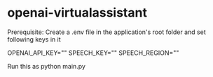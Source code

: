# openai-virtualassistant

Prerequisite: 
Create a .env file in the application's root folder and set following keys in it

OPENAI_API_KEY="<Get this API key from OpenAI>"
SPEECH_KEY="<Get this Key from Azure Cognitive Services Speech API Key>"
SPEECH_REGION="<Region of Azure Cognitive Services Speech API>"


Run this as 
python main.py
